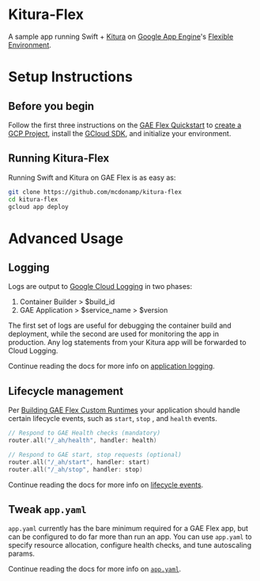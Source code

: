 # Kitura-Flex
A sample app running Swift + [Kitura](http://www.kitura.io/) on
[Google App Engine](https://cloud.google.com/appengine/)'s
[Flexible Environment](https://cloud.google.com/appengine/docs/flexible).

# Setup Instructions

## Before you begin
Follow the first three instructions on the [GAE Flex Quickstart](https://cloud.google.com/appengine/docs/flexible/custom-runtimes/quickstart)
to [create a GCP Project](https://console.cloud.google.com), install the
[GCloud SDK](https://cloud.google.com/sdk), and initialize your environment.

## Running Kitura-Flex
Running Swift and Kitura on GAE Flex is as easy as:

```bash
git clone https://github.com/mcdonamp/kitura-flex
cd kitura-flex
gcloud app deploy
```

# Advanced Usage

## Logging

Logs are output to [Google Cloud Logging](https://console.cloud.google.com/logs)
in two phases:
  1. Container Builder > $build_id
  2. GAE Application > $service_name > $version

The first set of logs are useful for debugging the container build and
deployment, while the second are used for monitoring the app in production. Any
log statements from your Kitura app will be forwarded to Cloud Logging.

Continue reading the docs for more info on
[application logging](https://cloud.google.com/appengine/docs/flexible/custom-runtimes/build#logging).

## Lifecycle management
Per [Building GAE Flex Custom Runtimes](https://cloud.google.com/appengine/docs/flexible/custom-runtimes/build)
your application should handle certain lifecycle events, such as `start`, `stop`
, and `health` events.

```swift
// Respond to GAE Health checks (mandatory)
router.all("/_ah/health", handler: health)

// Respond to GAE start, stop requests (optional)
router.all("/_ah/start", handler: start)
router.all("/_ah/stop", handler: stop)
```

Continue reading the docs for more info on
[lifecycle events](https://cloud.google.com/appengine/docs/flexible/custom-runtimes/build#lifecycle_events).

## Tweak `app.yaml`
`app.yaml` currently has the bare minimum required for a GAE Flex app, but can
be configured to do far more than run an app. You can use `app.yaml` to specify
resource allocation, configure health checks, and tune autoscaling params.

Continue reading the docs for more info on
[`app.yaml`](https://cloud.google.com/appengine/docs/flexible/python/configuring-your-app-with-app-yaml).
